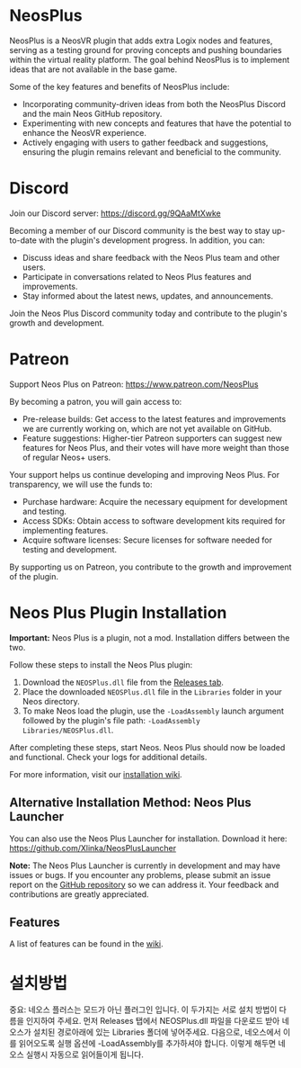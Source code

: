 # NeosPlus

NeosPlus is a NeosVR plugin that adds extra Logix nodes and features, serving as a testing ground for proving concepts and pushing boundaries within the virtual reality platform. The goal behind NeosPlus is to implement ideas that are not available in the base game.

Some of the key features and benefits of NeosPlus include:

- Incorporating community-driven ideas from both the NeosPlus Discord and the main Neos GitHub repository.
- Experimenting with new concepts and features that have the potential to enhance the NeosVR experience.
- Actively engaging with users to gather feedback and suggestions, ensuring the plugin remains relevant and beneficial to the community.

# Discord

Join our Discord server: https://discord.gg/9QAaMtXwke

Becoming a member of our Discord community is the best way to stay up-to-date with the plugin's development progress. In addition, you can:

- Discuss ideas and share feedback with the Neos Plus team and other users.
- Participate in conversations related to Neos Plus features and improvements.
- Stay informed about the latest news, updates, and announcements.

Join the Neos Plus Discord community today and contribute to the plugin's growth and development.

# Patreon

Support Neos Plus on Patreon: https://www.patreon.com/NeosPlus

By becoming a patron, you will gain access to:

- Pre-release builds: Get access to the latest features and improvements we are currently working on, which are not yet available on GitHub.
- Feature suggestions: Higher-tier Patreon supporters can suggest new features for Neos Plus, and their votes will have more weight than those of regular Neos+ users.

Your support helps us continue developing and improving Neos Plus. For transparency, we will use the funds to:

- Purchase hardware: Acquire the necessary equipment for development and testing.
- Access SDKs: Obtain access to software development kits required for implementing features.
- Acquire software licenses: Secure licenses for software needed for testing and development.

By supporting us on Patreon, you contribute to the growth and improvement of the plugin.


# Neos Plus Plugin Installation

**Important:** Neos Plus is a plugin, not a mod. Installation differs between the two.

Follow these steps to install the Neos Plus plugin:

1. Download the `NEOSPlus.dll` file from the [Releases tab](https://github.com/Xlinka/NeosPlus/releases).
2. Place the downloaded `NEOSPlus.dll` file in the `Libraries` folder in your Neos directory.
3. To make Neos load the plugin, use the `-LoadAssembly` launch argument followed by the plugin's file path: `-LoadAssembly Libraries/NEOSPlus.dll`.

After completing these steps, start Neos. Neos Plus should now be loaded and functional. Check your logs for additional details.

For more information, visit our [installation wiki](https://github.com/Xlinka/NeosPlus/wiki/Installation).

## Alternative Installation Method: Neos Plus Launcher

You can also use the Neos Plus Launcher for installation. Download it here: https://github.com/Xlinka/NeosPlusLauncher

**Note:** The Neos Plus Launcher is currently in development and may have issues or bugs. If you encounter any problems, please submit an issue report on the [GitHub repository](https://github.com/Xlinka/NeosPlusLauncher/issues) so we can address it. Your feedback and contributions are greatly appreciated.


## Features
A list of features can be found in the [wiki](https://github.com/Xlinka/NeosPlus/wiki/LogiX-Nodes).
 
# 설치방법
중요: 네오스 플러스는 모드가 아닌 플러그인 입니다. 이 두가지는 서로 설치 방법이 다름을 인지하여 주세요.
먼저 Releases 탭에서 NEOSPlus.dll 파일을 다운로드 받아 네오스가 설치된 경로아래에 있는 Libraries 폴더에 넣어주세요.
다음으로, 네오스에서 이를 읽어오도록 실행 옵션에 -LoadAssembly를 추가하셔야 합니다.
이렇게 해두면 네오스 실행시 자동으로 읽어들이게 됩니다.
